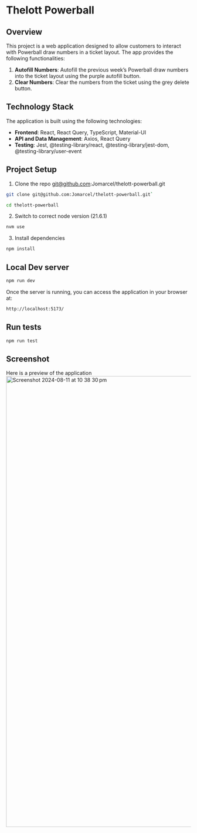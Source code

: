 # Thelott Powerball

## Overview
This project is a web application designed to allow customers to interact with Powerball draw numbers in a ticket layout. The app provides the following functionalities:

1. **Autofill Numbers**: Autofill the previous week’s Powerball draw numbers into the ticket layout using the purple autofill button.
2. **Clear Numbers**: Clear the numbers from the ticket using the grey delete button.

## Technology Stack
The application is built using the following technologies:

- **Frontend**: React, React Query, TypeScript, Material-UI
- **API and Data Management**: Axios, React Query
- **Testing**: Jest, @testing-library/react, @testing-library/jest-dom, @testing-library/user-event

## Project Setup

1. Clone the repo git@github.com:Jomarcel/thelott-powerball.git

```sh
git clone git@github.com:Jomarcel/thelott-powerball.git`
```
```sh
cd thelott-powerball
```

2. Switch to correct node version (21.6.1)

```sh
nvm use
```

3. Install dependencies

```sh
npm install
```

## Local Dev server

```sh
npm run dev
```

Once the server is running, you can access the application in your browser at:
```sh
http://localhost:5173/
```

## Run tests

```sh
npm run test
```

## Screenshot
Here is a preview of the application
<img width="1230" alt="Screenshot 2024-08-11 at 10 38 30 pm" src="https://github.com/user-attachments/assets/a3ec0558-1b1e-4a33-bf26-e91765fe4cf2">

